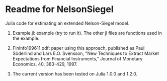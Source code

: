 Readme for NelsonSiegel
=======================

Julia code for estimating an extended Nelson-Siegel model.

1. Example.jl: example (try to run it). The other jl files are functions used in the example.

2. FinInfo199611.pdf: paper using this approach, published as
Paul Söderlind and Lars E.O. Svensson, "New Techniques to Extract Market Expectations from Financial Instruments," Journal of Monetary Economics, 40, 383-429, 1997.

3. The current version has been tested on Julia 1.0.0 and 1.2.0.
